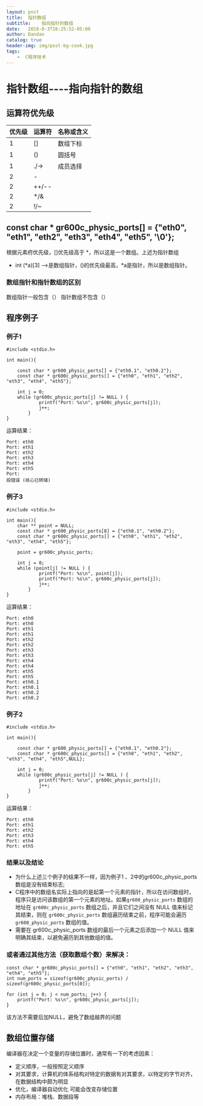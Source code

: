 ```yaml
---
layout: post
title:  指针数组
subtitle:    指向指针的数组
date:   2018-8-3T16:25:52-05:00
author: Dandan
catalog: true
header-img: img/post-bg-cook.jpg
tags:
    -  C程序技术
---
```

# 指针数组----指向指针的数组
## 运算符优先级

优先级 | 运算符 | 名称或含义 | 
---|---|---
1 | [] | 数组下标
1 | () | 圆括号
1 |./->|成员选择
2|-|
2|++/--
2|*/&
2|!/~



## const char * gr600c_physic_ports[] = {"eth0", "eth1", "eth2", "eth3", "eth4", "eth5", '\0'};
根据元素府优先级，[]优先级高于 *，所以这是一个数组。上述为指针数组
- int (*a)[3] -->是数组指针，()的优先级最高，*a是指针，所以是数组指针。

### 数组指针和指针数组的区别
数组指针一般包含（）
指针数组不包含（）
## 程序例子
### 例子1
```
#include <stdio.h>

int main(){

    const char * gr600_physic_ports[] = {"eth0.1", "eth0.2"};
    const char * gr600c_physic_ports[] = {"eth0", "eth1", "eth2", "eth3", "eth4", "eth5"};

    int j = 0;
    while (gr600c_physic_ports[j] != NULL ) {
            printf("Port: %s\n", gr600c_physic_ports[j]);
            j++;
        }
}
```
运算结果：
```
Port: eth0
Port: eth1
Port: eth2
Port: eth3
Port: eth4
Port: eth5
Port:
段错误 (核心已转储)

```

### 例子3
```
#include <stdio.h>

int main(){
    char ** point = NULL;
    const char * gr600_physic_ports[8] = {"eth0.1", "eth0.2"};
    const char * gr600c_physic_ports[] = {"eth0", "eth1", "eth2", "eth3", "eth4", "eth5"};

    point = gr600c_physic_ports;

    int j = 0;
    while (point[j] != NULL ) {
            printf("Port: %s\n", point[j]);
            printf("Port: %s\n", gr600c_physic_ports[j]);
            j++;
        }
}
```
运算结果：
```
Port: eth0
Port: eth0
Port: eth1
Port: eth1
Port: eth2
Port: eth2
Port: eth3
Port: eth3
Port: eth4
Port: eth4
Port: eth5
Port: eth5
Port: eth0.1
Port: eth0.1
Port: eth0.2
Port: eth0.2

```

### 例子2
```
#include <stdio.h>

int main(){

    const char * gr600_physic_ports[] = {"eth0.1", "eth0.2"};
    const char * gr600c_physic_ports[] = {"eth0", "eth1", "eth2", "eth3", "eth4", "eth5",NULL};

    int j = 0;
    while (gr600c_physic_ports[j] != NULL ) {
            printf("Port: %s\n", gr600c_physic_ports[j]);
            j++;
        }
}
```
运算结果：
```
Port: eth0
Port: eth1
Port: eth2
Port: eth3
Port: eth4
Port: eth5
```

### 结果以及结论
- 为什么上述三个例子的结果不一样，因为例子1 、2中的gr600c_physic_ports数组是没有结束标志;  
- C程序中的数组名实际上指向的是起第一个元素的指针，所以在访问数组时，程序只是访问该数组的第一个元素的地址。如果`gr600_physic_ports` 数组的地址在 `gr600c_physic_ports` 数组之后，并且它们之间没有 NULL 值来标记其结束，则在 `gr600c_physic_ports` 数组遍历结束之前，程序可能会遍历 `gr600_physic_ports` 数组的值。  
- 需要在 gr600c_physic_ports 数组的最后一个元素之后添加一个 NULL 值来明确其结束，以避免遍历到其他数组的值。

### 或者通过其他方法（获取数组个数）来解决：

```
const char * gr600c_physic_ports[] = {"eth0", "eth1", "eth2", "eth3", "eth4", "eth5"};
int num_ports = sizeof(gr600c_physic_ports) / sizeof(gr600c_physic_ports[0]);

for (int j = 0; j < num_ports; j++) {
    printf("Port: %s\n", gr600c_physic_ports[j]);
}
```
该方法不需要后加NULL，避免了数组越界的问题

## 数组位置存储
编译器在决定一个变量的存储位置时，通常有一下的考虑因素：
- 定义顺序，一般按照定义顺序
- 对其要求，计算机的体系结构对特定的数据有对其要求，以特定的字节对齐，在数据结构中颇为明显
- 优化，编译器自动优化 可能会改变存储位置
- 内存布局：堆栈、数据段等